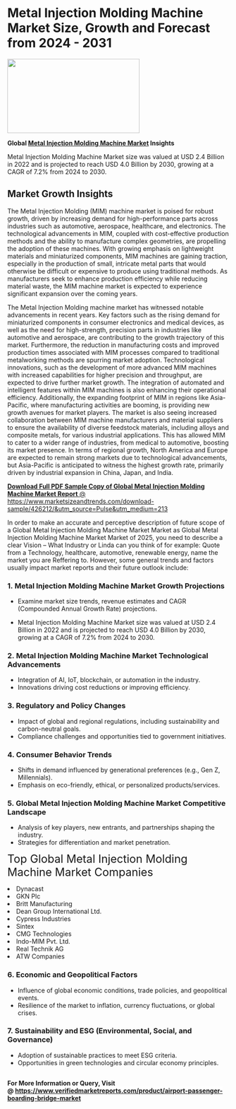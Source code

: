 <H1>Metal Injection Molding Machine Market Size, Growth and Forecast from 2024 - 2031</H1><img class="aligncenter size-medium wp-image-584254" src="https://thirdeyenews.in/wp-content/uploads/2024/09/Global-Market-Research-300x168.jpeg" alt="" width="300" height="168" /><p><strong>Global&nbsp;<a href="https://www.marketsizeandtrends.com/download-sample/426212/&amp;utm_source=Pulse&amp;utm_medium=213">Metal Injection Molding Machine Market</a> Insights</strong></p><p>Metal Injection Molding Machine Market size was valued at USD 2.4 Billion in 2022 and is projected to reach USD 4.0 Billion by 2030, growing at a CAGR of 7.2% from 2024 to 2030.</p><p><h2>Market Growth Insights</h2> <p>The Metal Injection Molding (MIM) machine market is poised for robust growth, driven by increasing demand for high-performance parts across industries such as automotive, aerospace, healthcare, and electronics. The technological advancements in MIM, coupled with cost-effective production methods and the ability to manufacture complex geometries, are propelling the adoption of these machines. With growing emphasis on lightweight materials and miniaturized components, MIM machines are gaining traction, especially in the production of small, intricate metal parts that would otherwise be difficult or expensive to produce using traditional methods. As manufacturers seek to enhance production efficiency while reducing material waste, the MIM machine market is expected to experience significant expansion over the coming years.</p> <p><a href="#"></a></p> <p>The Metal Injection Molding machine market has witnessed notable advancements in recent years. Key factors such as the rising demand for miniaturized components in consumer electronics and medical devices, as well as the need for high-strength, precision parts in industries like automotive and aerospace, are contributing to the growth trajectory of this market. Furthermore, the reduction in manufacturing costs and improved production times associated with MIM processes compared to traditional metalworking methods are spurring market adoption. Technological innovations, such as the development of more advanced MIM machines with increased capabilities for higher precision and throughput, are expected to drive further market growth. The integration of automated and intelligent features within MIM machines is also enhancing their operational efficiency. Additionally, the expanding footprint of MIM in regions like Asia-Pacific, where manufacturing activities are booming, is providing new growth avenues for market players. The market is also seeing increased collaboration between MIM machine manufacturers and material suppliers to ensure the availability of diverse feedstock materials, including alloys and composite metals, for various industrial applications. This has allowed MIM to cater to a wider range of industries, from medical to automotive, boosting its market presence. In terms of regional growth, North America and Europe are expected to remain strong markets due to technological advancements, but Asia-Pacific is anticipated to witness the highest growth rate, primarily driven by industrial expansion in China, Japan, and India.</p> <p><a href="#"></p><p><span class=""><strong>Download Full PDF Sample Copy of Global Metal Injection Molding Machine Market Report</strong> @ <a href="https://www.marketsizeandtrends.com/download-sample/426212/&amp;utm_source=Pulse&amp;utm_medium=213" target="_blank">https://www.marketsizeandtrends.com/download-sample/426212/&amp;utm_source=Pulse&amp;utm_medium=213</a></span></p><p>In order to make an accurate and perceptive description of future scope of a Global&nbsp;Metal Injection Molding Machine Market Market as Global&nbsp;Metal Injection Molding Machine Market Market of 2025, you need to describe a clear Vision &ndash; What Industry or Linda can you think of for example: Quote from a Technology, healthcare, automotive, renewable energy, name the market you are Reffering to. However, some general trends and factors usually impact market reports and their future outlook include:</p><h3>1.&nbsp;<strong>Metal Injection Molding Machine Market Growth Projections</strong></h3><ul><li>Examine market size trends, revenue estimates and CAGR (Compounded Annual Growth Rate) projections.</li><li><p>Metal Injection Molding Machine Market size was valued at USD 2.4 Billion in 2022 and is projected to reach USD 4.0 Billion by 2030, growing at a CAGR of 7.2% from 2024 to 2030.</p></li></ul><h3>2.&nbsp;<strong>Metal Injection Molding Machine Market Technological Advancements</strong></h3><ul><li>Integration of AI, IoT, blockchain, or automation in the industry.</li><li>Innovations driving cost reductions or improving efficiency.</li></ul><h3>3.&nbsp;<strong>Regulatory and Policy Changes</strong></h3><ul><li>Impact of global and regional regulations, including sustainability and carbon-neutral goals.</li><li>Compliance challenges and opportunities tied to government initiatives.</li></ul><h3>4.&nbsp;<strong>Consumer Behavior Trends</strong></h3><ul><li>Shifts in demand influenced by generational preferences (e.g., Gen Z, Millennials).</li><li>Emphasis on eco-friendly, ethical, or personalized products/services.</li></ul><h3>5.&nbsp;<strong>Global Metal Injection Molding Machine Market Competitive Landscape</strong></h3><ul><li>Analysis of key players, new entrants, and partnerships shaping the industry.</li><li>Strategies for differentiation and market penetration.</li></ul><p data-pm-slice="1 1 []"><span style="color: inherit; font-family: inherit; font-size: 25px;">Top Global Metal Injection Molding Machine Market Companies</span></p><div class="" data-test-id=""><p><li>Dynacast</li><li> GKN Plc</li><li> Britt Manufacturing</li><li> Dean Group International Ltd.</li><li> Cypress Industries</li><li> Sintex</li><li> CMG Technologies</li><li> Indo-MIM Pvt. Ltd.</li><li> Real Technik AG</li><li> ATW Companies</li></p></div><h3>6.&nbsp;<strong>Economic and Geopolitical Factors</strong></h3><ul><li>Influence of global economic conditions, trade policies, and geopolitical events.</li><li>Resilience of the market to inflation, currency fluctuations, or global crises.</li></ul><h3>7.&nbsp;<strong>Sustainability and ESG (Environmental, Social, and Governance)</strong></h3><ul><li>Adoption of sustainable practices to meet ESG criteria.</li><li>Opportunities in green technologies and circular economy principles.</li></ul><h2><strong style="font-size: 14px;">For More Information or Query, Visit @&nbsp;</strong><a style="background-color: #ffffff; font-size: 14px;" href="https://www.marketsizeandtrends.com/report/metal-injection-molding-machine-market/" target="_blank">https://www.verifiedmarketreports.com/product/airport-passenger-boarding-bridge-market</a></h2>
